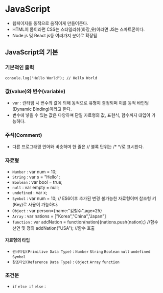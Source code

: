 # JavaScript
- 웹페이지를 동적으로 움직이게 만들어준다.
- HTML이 몸이라면 CSS는 스타일리쉬(화장,옷)이라면 JS는 스마트폰이다. 
- Node js 및 React js등 여러가지 분야로 확장됨

## JavaScript의 기본

### 기본적인 출력

```
console.log("Hello World"); // Hello World
```

### 값(value)와 변수(variable)
- var : 런타임 시 변수의 값에 의해 동적으로 유형이 결정되며 이를 동적 바인딩(Dynamic Binding)이라고 한다.
- 변수에 넣을 수 있는 값은 다양하며 단일 자료형의 값, 표현식, 함수까지 대입이 가능하다.

### 주석(Comment)
- 다른 프로그래밍 언어와 비슷하며 한 줄은 // 블록 단위는 /* */로 표시한다.

### 자료형
- `Number` : var num = 10;
- `String` : var s = "Hello";
- `Boolean` : var bool = true;
- `null` : var empty = null;
- `undefined` : var x;
- `Symbol` : var num = 10; // ES6이후 추가된 변경 불가능한 자료형이며 참조형 키(Key)로 사용이 가능하다.
- `Object` : var person={name:"김철수",age=25}
- `Array` : var nations = ["Korea","China","Japan"]
- `function` : var addNation = function(nation){nations.push(nation);} //함수 선언 및 정의
addNation("USA"); //함수 호출

#### 자료형의 타입
- `원시타입(Primitive Data Type)` : `Number` `String` `Boolean` `null` `undefined` `Symbol`
- `참조타입(Reference Data Type)` : `Object` `Array` `function`

### 조건문
- `if` `else if` `else` : 
